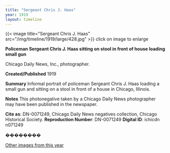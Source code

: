 ```yaml
---
title: "Sergeant Chris J. Haas"
year: 1919
layout: timeline
---
```


{{< image title="Sergeant Chris J. Haas" src="/img/timeline/1919/large/428.jpg" >}}
click on image to enlarge

__**Policeman Sergeant Chris J. Haas sitting on stool in front of house loading small gun**__

Chicago Daily News, Inc., photographer.

**Created/Published**
1919

**Summary**
Informal portrait of policeman Sergeant Chris J. Haas loading a small gun and sitting on a stool in front of a house in Chicago, Illinois.

**Notes**
This photonegative taken by a Chicago Daily News photographer may have been published in the newspaper.

__Cite as__: DN-0071249, Chicago Daily News negatives collection, Chicago Historical Society.
__Reproduction Number__: DN-0071249
__Digital ID__: ichicdn n071249

��������

[Other images from this year](/historical/timeline/1919)